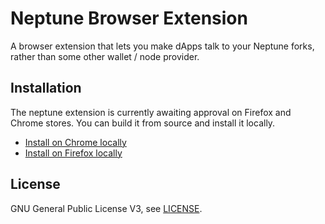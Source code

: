 # Neptune Browser Extension

A browser extension that lets you make dApps talk to your Neptune forks, rather than some other wallet / node provider.

## Installation

The neptune extension is currently awaiting approval on Firefox and Chrome stores. You can build it from source and install it locally.

- [Install on Chrome locally](./docs/install-on-chrome.md)
- [Install on Firefox locally](./docs/install-on-chrome.md)

## License

GNU General Public License V3, see [LICENSE](../LICENSE).
